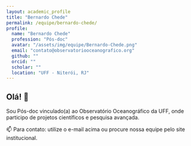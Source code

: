 ```yaml
---
layout: academic_profile
title: "Bernardo Chede"
permalink: /equipe/bernardo-chede/
profile:
  name: "Bernardo Chede"
  profession: "Pós-doc"
  avatar: "/assets/img/equipe/Bernardo-Chede.png"
  email: "contato@observatoriooceanografico.org"
  github: ""
  orcid: ""
  scholar: ""
  location: "UFF - Niterói, RJ"
---
```


## Olá! 👋

Sou Pós-doc vinculado(a) ao Observatório Oceanográfico da UFF, onde participo de projetos científicos e pesquisa avançada.

📫 Para contato: utilize o e-mail acima ou procure nossa equipe pelo site institucional.

